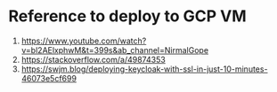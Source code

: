 # Reference to deploy to GCP VM

1. https://www.youtube.com/watch?v=bl2AElxphwM&t=399s&ab_channel=NirmalGope
2. https://stackoverflow.com/a/49874353
3. https://swjm.blog/deploying-keycloak-with-ssl-in-just-10-minutes-46073e5cf699